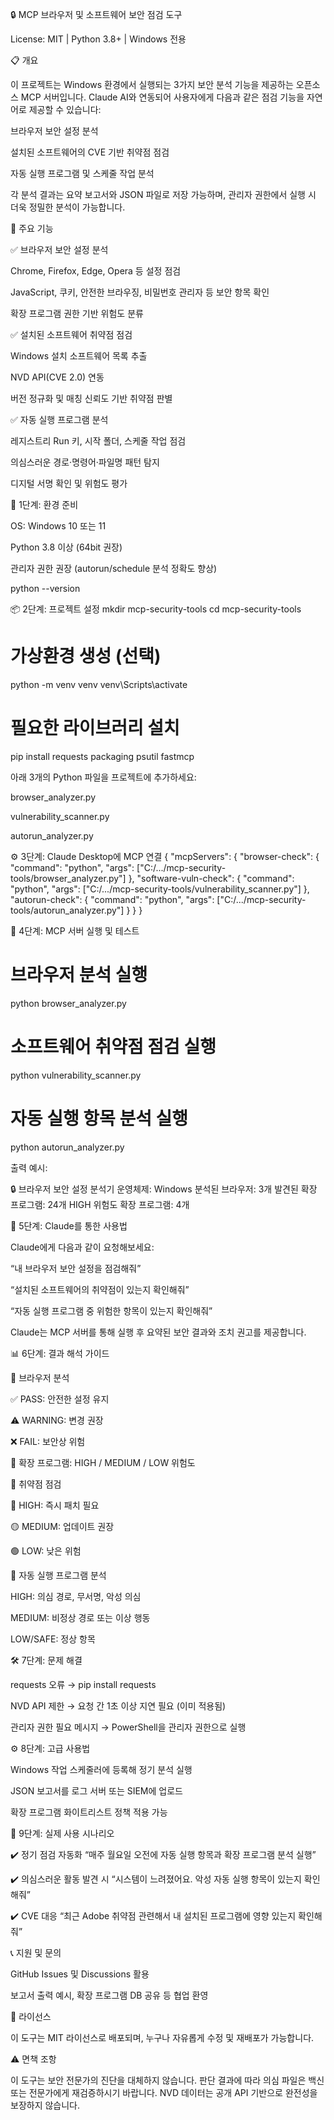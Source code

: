 🔒 MCP 브라우저 및 소프트웨어 보안 점검 도구

License: MIT | Python 3.8+ | Windows 전용

📋 개요

이 프로젝트는 Windows 환경에서 실행되는 3가지 보안 분석 기능을 제공하는 오픈소스 MCP 서버입니다. Claude AI와 연동되어 사용자에게 다음과 같은 점검 기능을 자연어로 제공할 수 있습니다:

브라우저 보안 설정 분석

설치된 소프트웨어의 CVE 기반 취약점 점검

자동 실행 프로그램 및 스케줄 작업 분석

각 분석 결과는 요약 보고서와 JSON 파일로 저장 가능하며, 관리자 권한에서 실행 시 더욱 정밀한 분석이 가능합니다.

🎯 주요 기능

✅ 브라우저 보안 설정 분석

Chrome, Firefox, Edge, Opera 등 설정 점검

JavaScript, 쿠키, 안전한 브라우징, 비밀번호 관리자 등 보안 항목 확인

확장 프로그램 권한 기반 위험도 분류

✅ 설치된 소프트웨어 취약점 점검

Windows 설치 소프트웨어 목록 추출

NVD API(CVE 2.0) 연동

버전 정규화 및 매칭 신뢰도 기반 취약점 판별

✅ 자동 실행 프로그램 분석

레지스트리 Run 키, 시작 폴더, 스케줄 작업 점검

의심스러운 경로·명령어·파일명 패턴 탐지

디지털 서명 확인 및 위험도 평가

🚀 1단계: 환경 준비

OS: Windows 10 또는 11

Python 3.8 이상 (64bit 권장)

관리자 권한 권장 (autorun/schedule 분석 정확도 향상)

python --version

📦 2단계: 프로젝트 설정
mkdir mcp-security-tools
cd mcp-security-tools

# 가상환경 생성 (선택)
python -m venv venv
venv\Scripts\activate

# 필요한 라이브러리 설치
pip install requests packaging psutil fastmcp


아래 3개의 Python 파일을 프로젝트에 추가하세요:

browser_analyzer.py

vulnerability_scanner.py

autorun_analyzer.py

⚙️ 3단계: Claude Desktop에 MCP 연결
{
  "mcpServers": {
    "browser-check": {
      "command": "python",
      "args": ["C:/.../mcp-security-tools/browser_analyzer.py"]
    },
    "software-vuln-check": {
      "command": "python",
      "args": ["C:/.../mcp-security-tools/vulnerability_scanner.py"]
    },
    "autorun-check": {
      "command": "python",
      "args": ["C:/.../mcp-security-tools/autorun_analyzer.py"]
    }
  }
}

🧪 4단계: MCP 서버 실행 및 테스트
# 브라우저 분석 실행
python browser_analyzer.py

# 소프트웨어 취약점 점검 실행
python vulnerability_scanner.py

# 자동 실행 항목 분석 실행
python autorun_analyzer.py


출력 예시:

🔒 브라우저 보안 설정 분석기
운영체제: Windows
분석된 브라우저: 3개
발견된 확장 프로그램: 24개
HIGH 위험도 확장 프로그램: 4개

💬 5단계: Claude를 통한 사용법

Claude에게 다음과 같이 요청해보세요:

“내 브라우저 보안 설정을 점검해줘”

“설치된 소프트웨어의 취약점이 있는지 확인해줘”

“자동 실행 프로그램 중 위험한 항목이 있는지 확인해줘”

Claude는 MCP 서버를 통해 실행 후 요약된 보안 결과와 조치 권고를 제공합니다.

📊 6단계: 결과 해석 가이드

📌 브라우저 분석

✅ PASS: 안전한 설정 유지

⚠️ WARNING: 변경 권장

❌ FAIL: 보안상 위험

🔌 확장 프로그램: HIGH / MEDIUM / LOW 위험도

📌 취약점 점검

🔴 HIGH: 즉시 패치 필요

🟡 MEDIUM: 업데이트 권장

🟢 LOW: 낮은 위험

📌 자동 실행 프로그램 분석

HIGH: 의심 경로, 무서명, 악성 의심

MEDIUM: 비정상 경로 또는 이상 행동

LOW/SAFE: 정상 항목

🛠️ 7단계: 문제 해결

requests 오류 → pip install requests

NVD API 제한 → 요청 간 1초 이상 지연 필요 (이미 적용됨)

관리자 권한 필요 메시지 → PowerShell을 관리자 권한으로 실행

⚙️ 8단계: 고급 사용법

Windows 작업 스케줄러에 등록해 정기 분석 실행

JSON 보고서를 로그 서버 또는 SIEM에 업로드

확장 프로그램 화이트리스트 정책 적용 가능

📌 9단계: 실제 사용 시나리오

✔️ 정기 점검 자동화
“매주 월요일 오전에 자동 실행 항목과 확장 프로그램 분석 실행”

✔️ 의심스러운 활동 발견 시
“시스템이 느려졌어요. 악성 자동 실행 항목이 있는지 확인해줘”

✔️ CVE 대응
“최근 Adobe 취약점 관련해서 내 설치된 프로그램에 영향 있는지 확인해줘”

📞 지원 및 문의

GitHub Issues 및 Discussions 활용

보고서 출력 예시, 확장 프로그램 DB 공유 등 협업 환영

📄 라이선스

이 도구는 MIT 라이선스로 배포되며, 누구나 자유롭게 수정 및 재배포가 가능합니다.

⚠️ 면책 조항

이 도구는 보안 전문가의 진단을 대체하지 않습니다.
판단 결과에 따라 의심 파일은 백신 또는 전문가에게 재검증하시기 바랍니다.
NVD 데이터는 공개 API 기반으로 완전성을 보장하지 않습니다.